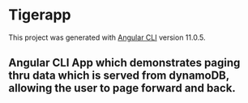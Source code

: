 # Tigerapp

This project was generated with [Angular CLI](https://github.com/angular/angular-cli) version 11.0.5.

## Angular CLI App which demonstrates paging thru data which is served from dynamoDB, allowing the user to page forward and back.